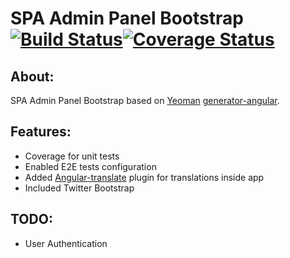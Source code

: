 SPA Admin Panel Bootstrap [![Build Status](https://travis-ci.org/KubaZ/spa-admin-bootstrap.png)](https://travis-ci.org/KubaZ/spa-admin-bootstrap)[![Coverage Status](https://coveralls.io/repos/KubaZ/spa-admin-bootstrap/badge.png)](https://coveralls.io/r/KubaZ/spa-admin-bootstrap)
========

About:
--------
SPA Admin Panel Bootstrap based on [Yeoman](https://github.com/yeoman/yeoman) [generator-angular](https://github.com/yeoman/generator-angular).

Features:
--------
- Coverage for unit tests
- Enabled E2E tests configuration
- Added [Angular-translate](https://github.com/angular-translate/angular-translate) plugin for translations inside app
- Included Twitter Bootstrap

TODO:
--------
- User Authentication
